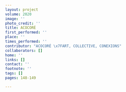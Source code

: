 ```yaml
---
layout: project
volume: 2020
image: ''
photo_credit: ''
title: ACOCORÉ
first_performed: ''
place: ''
times_performed: ''
contributor: "ACOCORÉ \x7FART, COLLECTIVE, CONEXIONS"
collaborators: []
home: ''
links: []
contact: ''
footnote: ''
tags: []
pages: 148-149

---
```




